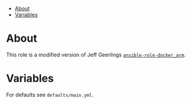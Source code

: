 - [About](#about)
- [Variables](#variables)

# About

This role is a modified version of Jeff Geerlings [`ansible-role-docker_arm`](https://github.com/geerlingguy/ansible-role-docker_arm). 

# Variables

For defaults see `defaults/main.yml`.


